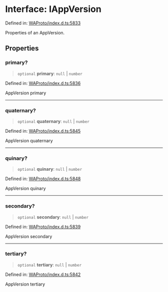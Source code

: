 # Interface: IAppVersion

Defined in: [WAProto/index.d.ts:5833](https://github.com/Riders004/Tv/blob/3d6aaf6f3efb499dc9d0ca82bb24083bb45a8478/WAProto/index.d.ts#L5833)

Properties of an AppVersion.

## Properties

### primary?

> `optional` **primary**: `null` \| `number`

Defined in: [WAProto/index.d.ts:5836](https://github.com/Riders004/Tv/blob/3d6aaf6f3efb499dc9d0ca82bb24083bb45a8478/WAProto/index.d.ts#L5836)

AppVersion primary

***

### quaternary?

> `optional` **quaternary**: `null` \| `number`

Defined in: [WAProto/index.d.ts:5845](https://github.com/Riders004/Tv/blob/3d6aaf6f3efb499dc9d0ca82bb24083bb45a8478/WAProto/index.d.ts#L5845)

AppVersion quaternary

***

### quinary?

> `optional` **quinary**: `null` \| `number`

Defined in: [WAProto/index.d.ts:5848](https://github.com/Riders004/Tv/blob/3d6aaf6f3efb499dc9d0ca82bb24083bb45a8478/WAProto/index.d.ts#L5848)

AppVersion quinary

***

### secondary?

> `optional` **secondary**: `null` \| `number`

Defined in: [WAProto/index.d.ts:5839](https://github.com/Riders004/Tv/blob/3d6aaf6f3efb499dc9d0ca82bb24083bb45a8478/WAProto/index.d.ts#L5839)

AppVersion secondary

***

### tertiary?

> `optional` **tertiary**: `null` \| `number`

Defined in: [WAProto/index.d.ts:5842](https://github.com/Riders004/Tv/blob/3d6aaf6f3efb499dc9d0ca82bb24083bb45a8478/WAProto/index.d.ts#L5842)

AppVersion tertiary
